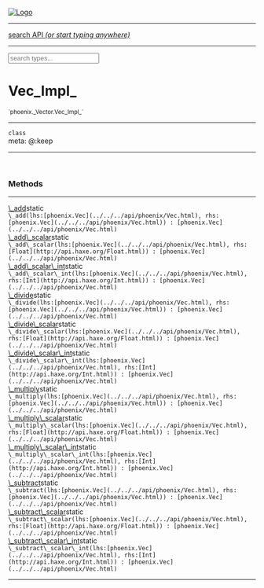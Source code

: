
[![Logo](../../../images/logo.png)](../../../api/index.html)

<hr/>
<a href="#" id="search_bar" onclick="return;"><div> search API <em>(or start typing anywhere)</em> </div></a>
<hr/>

<script src="../../../js/omnibar.js"> </script>
<link rel="stylesheet" type="text/css" href="../../../css/omnibar.css" media="all">

<div id="omnibar"> <a href="#" onclick="return" id="omnibar_close"></a> <input id="omnibar_text" type="text" placeholder="search types..."></input></div>
<script  id="typelist" data-relpath="../../../" data-types="Luxe,luxe.AppConfig,luxe.Audio,luxe.Camera,luxe.Circle,luxe.Color,luxe.ColorHSL,luxe.ColorHSV,luxe.Component,luxe.Core,luxe.Cursor,luxe.Debug,luxe.Draw,luxe.EmitHandler,luxe.Emitter,luxe.Entity,luxe.Events,luxe.Game,luxe.GamepadEvent,luxe.GamepadEventType,luxe.ID,luxe.Input,luxe.InputEvent,luxe.InputType,luxe.InteractState,luxe.Key,luxe.KeyEvent,luxe.Log,luxe.Matrix,luxe.Mesh,luxe.ModState,luxe.MouseButton,luxe.MouseEvent,luxe.NineSlice,luxe.Objects,luxe.Parcel,luxe.ParcelProgress,luxe.Particle,luxe.ParticleEmitter,luxe.ParticleEmitterInitData,luxe.ParticleSystem,luxe.Physics,luxe.PhysicsEngine,luxe.ProjectionType,luxe.Quaternion,luxe.Rectangle,luxe.Scan,luxe.Scene,luxe.Screen,luxe.SizeMode,luxe.Sound,luxe.Sprite,luxe.State,luxe.States,luxe.Text,luxe.TextAlign,luxe.TextEvent,luxe.TextEventType,luxe.Timer,luxe.TouchEvent,luxe.Transform,luxe.Vec,luxe.Vector,luxe.Visual,luxe._Core.CoreThreadRequest,luxe._Core.LoadShaderInfo,luxe._Core.LoadTextureInfo,luxe._Emitter.EmitNode,luxe._Events.EventConnection,luxe._Events.EventObject,luxe._NineSlice.Slice,luxe._Parcel.FontInfo,luxe._Parcel.ShaderInfo,luxe._Parcel.SoundInfo,luxe.collision.Collision,luxe.collision.CollisionData,luxe.collision.ShapeDrawer,luxe.collision.ShapeDrawerLuxe,luxe.collision.shapes.Circle,luxe.collision.shapes.Polygon,luxe.collision.shapes.Shape,luxe.components.Components,luxe.components.cameras.FlyCamera,luxe.components.render.MeshComponent,luxe.components.sprite.SpriteAnimation,luxe.components.sprite.SpriteAnimationData,luxe.components.sprite.SpriteAnimationEventData,luxe.components.sprite.SpriteAnimationFrame,luxe.components.sprite.SpriteAnimationFrameEvent,luxe.components.sprite.SpriteAnimationFrameSource,luxe.components.sprite.SpriteAnimationType,luxe.debug.BatcherDebugView,luxe.debug.DebugInspectorOptions,luxe.debug.DebugView,luxe.debug.Inspector,luxe.debug.ProfilerDebugView,luxe.debug.RenderStats,luxe.debug.StatsDebugView,luxe.debug.TraceDebugView,luxe.debug._ProfilerDebugView.ProfilerBar,luxe.debug._ProfilerDebugView.ProfilerValue,luxe.importers.obj.Data,luxe.importers.obj.Normal,luxe.importers.obj.Reader,luxe.importers.obj.UV,luxe.importers.obj.Vector,luxe.importers.obj.Vertex,luxe.importers.texturepacker.TexturePackerData,luxe.importers.texturepacker.TexturePackerFrame,luxe.importers.texturepacker.TexturePackerJSON,luxe.importers.texturepacker.TexturePackerJSONType,luxe.importers.texturepacker.TexturePackerMeta,luxe.importers.texturepacker.TexturePackerRect,luxe.importers.texturepacker.TexturePackerSize,luxe.importers.texturepacker.TexturePackerSpriteAnimation,luxe.importers.tiled.TiledLayer,luxe.importers.tiled.TiledMap,luxe.importers.tiled.TiledMapData,luxe.importers.tiled.TiledMapOptions,luxe.importers.tiled.TiledObject,luxe.importers.tiled.TiledObjectGroup,luxe.importers.tiled.TiledObjectType,luxe.importers.tiled.TiledPolyObject,luxe.importers.tiled.TiledPropertyTile,luxe.importers.tiled.TiledTile,luxe.importers.tiled.TiledTileset,luxe.macros.BuildVersion,luxe.macros.ComponentRules,luxe.macros.EntityRules,luxe.options.BatcherOptions,luxe.options.CameraOptions,luxe.options.CircleGeometryOptions,luxe.options.ColorOptions,luxe.options.ComponentOptions,luxe.options.DrawArcOptions,luxe.options.DrawBoxOptions,luxe.options.DrawCircleOptions,luxe.options.DrawLineOptions,luxe.options.DrawNgonOptions,luxe.options.DrawPlaneOptions,luxe.options.DrawRectangleOptions,luxe.options.DrawRingOptions,luxe.options.DrawTextureOptions,luxe.options.EntityOptions,luxe.options.FontOptions,luxe.options.GeometryOptions,luxe.options.LineGeometryOptions,luxe.options.LuxeCameraOptions,luxe.options.MeshOptions,luxe.options.NineSliceOptions,luxe.options.ParcelOptions,luxe.options.ParcelProgressOptions,luxe.options.ParticleEmitterOptions,luxe.options.ParticleOptions,luxe.options.PlaneGeometryOptions,luxe.options.QuadGeometryOptions,luxe.options.RectangleGeometryOptions,luxe.options.ResourceOptions,luxe.options.SpriteOptions,luxe.options.StateOptions,luxe.options.StatesOptions,luxe.options.TextureOptions,luxe.options.TileLayerOptions,luxe.options.TileOptions,luxe.options.TilemapOptions,luxe.options.TilemapVisualOptions,luxe.options.TilesetOptions,luxe.options.VisualOptions,luxe.options._DrawOptions.DrawOptions,luxe.resource.DataResource,luxe.resource.JSONResource,luxe.resource.Resource,luxe.resource.ResourceManager,luxe.resource.ResourceStats,luxe.resource.ResourceType,luxe.resource.SoundResource,luxe.resource.TextResource,luxe.structural.BST,luxe.structural.BSTNode,luxe.structural.BSTTraverseMethod,luxe.structural.Bag,luxe.structural.BalancedBST,luxe.structural.BalancedBSTNode,luxe.structural.BalancedBSTTraverseMethod,luxe.structural.Heap,luxe.structural.Pool,luxe.structural.Stack,luxe.structural.StackNode,luxe.structural._Bag.BagNode,luxe.tilemaps.Isometric,luxe.tilemaps.IsometricVisuals,luxe.tilemaps.Ortho,luxe.tilemaps.OrthoVisuals,luxe.tilemaps.Tile,luxe.tilemaps.TileArray,luxe.tilemaps.TileLayer,luxe.tilemaps.TileOffset,luxe.tilemaps.Tilemap,luxe.tilemaps.TilemapOrientation,luxe.tilemaps.TilemapVisuals,luxe.tilemaps.TilemapVisualsLayerGeometry,luxe.tilemaps.Tileset,luxe.tween.Actuate,luxe.tween.BezierPath,luxe.tween.ComponentPath,luxe.tween.IComponentPath,luxe.tween.LinearPath,luxe.tween.MotionPath,luxe.tween.ObjectHash,luxe.tween.RotationPath,luxe.tween._Actuate.TweenTimer,luxe.tween.actuators.GenericActuator,luxe.tween.actuators.IGenericActuator,luxe.tween.actuators.MethodActuator,luxe.tween.actuators.MotionPathActuator,luxe.tween.actuators.PropertyDetails,luxe.tween.actuators.PropertyPathDetails,luxe.tween.actuators.SimpleActuator,luxe.tween.easing.Back,luxe.tween.easing.BackEaseIn,luxe.tween.easing.BackEaseInOut,luxe.tween.easing.BackEaseOut,luxe.tween.easing.Bounce,luxe.tween.easing.BounceEaseIn,luxe.tween.easing.BounceEaseInOut,luxe.tween.easing.BounceEaseOut,luxe.tween.easing.Cubic,luxe.tween.easing.CubicEaseIn,luxe.tween.easing.CubicEaseInOut,luxe.tween.easing.CubicEaseOut,luxe.tween.easing.Elastic,luxe.tween.easing.ElasticEaseIn,luxe.tween.easing.ElasticEaseInOut,luxe.tween.easing.ElasticEaseOut,luxe.tween.easing.Expo,luxe.tween.easing.ExpoEaseIn,luxe.tween.easing.ExpoEaseInOut,luxe.tween.easing.ExpoEaseOut,luxe.tween.easing.IEasing,luxe.tween.easing.Linear,luxe.tween.easing.LinearEaseNone,luxe.tween.easing.Quad,luxe.tween.easing.QuadEaseIn,luxe.tween.easing.QuadEaseInOut,luxe.tween.easing.QuadEaseOut,luxe.tween.easing.Quart,luxe.tween.easing.QuartEaseIn,luxe.tween.easing.QuartEaseInOut,luxe.tween.easing.QuartEaseOut,luxe.tween.easing.Quint,luxe.tween.easing.QuintEaseIn,luxe.tween.easing.QuintEaseInOut,luxe.tween.easing.QuintEaseOut,luxe.tween.easing.Sine,luxe.tween.easing.SineEaseIn,luxe.tween.easing.SineEaseInOut,luxe.tween.easing.SineEaseOut,luxe.utils.GeometryUtils,luxe.utils.JSON,luxe.utils.Maths,luxe.utils.UUID,luxe.utils.Utils,luxe.utils._UUID.Rule30,luxe.utils.json.JSONDecoder,luxe.utils.json.JSONEncoder,luxe.utils.json.JSONParseError,luxe.utils.json.JSONToken,luxe.utils.json.JSONTokenType,luxe.utils.json.JSONTokenizer,phoenix.BatchGroup,phoenix.BatchState,phoenix.Batcher,phoenix.BatcherKey,phoenix.BitmapFont,phoenix.BlendMode,phoenix.Camera,phoenix.Character,phoenix.Circle,phoenix.ClampType,phoenix.Color,phoenix.ColorHSL,phoenix.ColorHSV,phoenix.DualQuaternion,phoenix.FilterType,phoenix.KerningKey,phoenix.KeyValuePair,phoenix.Matrix,phoenix.MatrixTransform,phoenix.PageInfo,phoenix.PrimitiveType,phoenix.ProjectionType,phoenix.Quaternion,phoenix.Ray,phoenix.Rectangle,phoenix.RenderPass,phoenix.RenderPath,phoenix.RenderState,phoenix.RenderTexture,phoenix.Renderer,phoenix.RendererStats,phoenix.Shader,phoenix.Spatial,phoenix.TextAlign,phoenix.Texture,phoenix.Transform,phoenix.UniformValue,phoenix.UniformValueType,phoenix.Vec,phoenix.Vector,phoenix._Vector.Vec_Impl_,phoenix.geometry.ArcGeometry,phoenix.geometry.CircleGeometry,phoenix.geometry.ComplexGeometry,phoenix.geometry.ComplexQuad,phoenix.geometry.CompositeGeometry,phoenix.geometry.Geometry,phoenix.geometry.GeometryKey,phoenix.geometry.GeometryState,phoenix.geometry.LineGeometry,phoenix.geometry.PlaneGeometry,phoenix.geometry.QuadGeometry,phoenix.geometry.RectangleGeometry,phoenix.geometry.RingGeometry,phoenix.geometry.TextGeometry,phoenix.geometry.TextureCoord,phoenix.geometry.TextureCoordSet,phoenix.geometry.Vertex,phoenix.utils.Rendering"></script>


<h1>Vec_Impl_</h1>
<small>`phoenix._Vector.Vec_Impl_`</small>



<hr/>

`class`<br/><span class="meta">
meta: @:keep</span>

<hr/>


&nbsp;
&nbsp;






<h3>Methods</h3> <hr/><span class="method apipage">
            <a name="_add"><a class="lift" href="#_add">\_add</a></a><span class="inline-block static">static</span><div class="clear"></div>
            <code class="signature apipage">\_add(lhs:[phoenix.Vec](../../../api/phoenix/Vec.html)<span></span>, rhs:[phoenix.Vec](../../../api/phoenix/Vec.html)<span></span>) : [phoenix.Vec](../../../api/phoenix/Vec.html)</code><br/><span class="small_desc_flat"></span>


</span>
<span class="method apipage">
            <a name="_add_scalar"><a class="lift" href="#_add_scalar">\_add\_scalar</a></a><span class="inline-block static">static</span><div class="clear"></div>
            <code class="signature apipage">\_add\_scalar(lhs:[phoenix.Vec](../../../api/phoenix/Vec.html)<span></span>, rhs:[Float](http://api.haxe.org/Float.html)<span></span>) : [phoenix.Vec](../../../api/phoenix/Vec.html)</code><br/><span class="small_desc_flat"></span>


</span>
<span class="method apipage">
            <a name="_add_scalar_int"><a class="lift" href="#_add_scalar_int">\_add\_scalar\_int</a></a><span class="inline-block static">static</span><div class="clear"></div>
            <code class="signature apipage">\_add\_scalar\_int(lhs:[phoenix.Vec](../../../api/phoenix/Vec.html)<span></span>, rhs:[Int](http://api.haxe.org/Int.html)<span></span>) : [phoenix.Vec](../../../api/phoenix/Vec.html)</code><br/><span class="small_desc_flat"></span>


</span>
<span class="method apipage">
            <a name="_divide"><a class="lift" href="#_divide">\_divide</a></a><span class="inline-block static">static</span><div class="clear"></div>
            <code class="signature apipage">\_divide(lhs:[phoenix.Vec](../../../api/phoenix/Vec.html)<span></span>, rhs:[phoenix.Vec](../../../api/phoenix/Vec.html)<span></span>) : [phoenix.Vec](../../../api/phoenix/Vec.html)</code><br/><span class="small_desc_flat"></span>


</span>
<span class="method apipage">
            <a name="_divide_scalar"><a class="lift" href="#_divide_scalar">\_divide\_scalar</a></a><span class="inline-block static">static</span><div class="clear"></div>
            <code class="signature apipage">\_divide\_scalar(lhs:[phoenix.Vec](../../../api/phoenix/Vec.html)<span></span>, rhs:[Float](http://api.haxe.org/Float.html)<span></span>) : [phoenix.Vec](../../../api/phoenix/Vec.html)</code><br/><span class="small_desc_flat"></span>


</span>
<span class="method apipage">
            <a name="_divide_scalar_int"><a class="lift" href="#_divide_scalar_int">\_divide\_scalar\_int</a></a><span class="inline-block static">static</span><div class="clear"></div>
            <code class="signature apipage">\_divide\_scalar\_int(lhs:[phoenix.Vec](../../../api/phoenix/Vec.html)<span></span>, rhs:[Int](http://api.haxe.org/Int.html)<span></span>) : [phoenix.Vec](../../../api/phoenix/Vec.html)</code><br/><span class="small_desc_flat"></span>


</span>
<span class="method apipage">
            <a name="_multiply"><a class="lift" href="#_multiply">\_multiply</a></a><span class="inline-block static">static</span><div class="clear"></div>
            <code class="signature apipage">\_multiply(lhs:[phoenix.Vec](../../../api/phoenix/Vec.html)<span></span>, rhs:[phoenix.Vec](../../../api/phoenix/Vec.html)<span></span>) : [phoenix.Vec](../../../api/phoenix/Vec.html)</code><br/><span class="small_desc_flat"></span>


</span>
<span class="method apipage">
            <a name="_multiply_scalar"><a class="lift" href="#_multiply_scalar">\_multiply\_scalar</a></a><span class="inline-block static">static</span><div class="clear"></div>
            <code class="signature apipage">\_multiply\_scalar(lhs:[phoenix.Vec](../../../api/phoenix/Vec.html)<span></span>, rhs:[Float](http://api.haxe.org/Float.html)<span></span>) : [phoenix.Vec](../../../api/phoenix/Vec.html)</code><br/><span class="small_desc_flat"></span>


</span>
<span class="method apipage">
            <a name="_multiply_scalar_int"><a class="lift" href="#_multiply_scalar_int">\_multiply\_scalar\_int</a></a><span class="inline-block static">static</span><div class="clear"></div>
            <code class="signature apipage">\_multiply\_scalar\_int(lhs:[phoenix.Vec](../../../api/phoenix/Vec.html)<span></span>, rhs:[Int](http://api.haxe.org/Int.html)<span></span>) : [phoenix.Vec](../../../api/phoenix/Vec.html)</code><br/><span class="small_desc_flat"></span>


</span>
<span class="method apipage">
            <a name="_subtract"><a class="lift" href="#_subtract">\_subtract</a></a><span class="inline-block static">static</span><div class="clear"></div>
            <code class="signature apipage">\_subtract(lhs:[phoenix.Vec](../../../api/phoenix/Vec.html)<span></span>, rhs:[phoenix.Vec](../../../api/phoenix/Vec.html)<span></span>) : [phoenix.Vec](../../../api/phoenix/Vec.html)</code><br/><span class="small_desc_flat"></span>


</span>
<span class="method apipage">
            <a name="_subtract_scalar"><a class="lift" href="#_subtract_scalar">\_subtract\_scalar</a></a><span class="inline-block static">static</span><div class="clear"></div>
            <code class="signature apipage">\_subtract\_scalar(lhs:[phoenix.Vec](../../../api/phoenix/Vec.html)<span></span>, rhs:[Float](http://api.haxe.org/Float.html)<span></span>) : [phoenix.Vec](../../../api/phoenix/Vec.html)</code><br/><span class="small_desc_flat"></span>


</span>
<span class="method apipage">
            <a name="_subtract_scalar_int"><a class="lift" href="#_subtract_scalar_int">\_subtract\_scalar\_int</a></a><span class="inline-block static">static</span><div class="clear"></div>
            <code class="signature apipage">\_subtract\_scalar\_int(lhs:[phoenix.Vec](../../../api/phoenix/Vec.html)<span></span>, rhs:[Int](http://api.haxe.org/Int.html)<span></span>) : [phoenix.Vec](../../../api/phoenix/Vec.html)</code><br/><span class="small_desc_flat"></span>


</span>



<hr/>

&nbsp;
&nbsp;
&nbsp;
&nbsp;